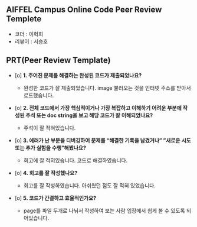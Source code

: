 ## AIFFEL Campus Online Code Peer Review Templete
- 코더 : 이혁희
- 리뷰어 : 서승호


## PRT(Peer Review Template)

- [o]  **1. 주어진 문제를 해결하는 완성된 코드가 제출되었나요?**
    - 완성한 코드가 잘 제출되었습니다. image 불러오는 것을 인터넷 주소를 받아서 로드했습니다.
 
      
- [o]  **2. 전체 코드에서 가장 핵심적이거나 가장 복잡하고 이해하기 어려운 부분에 작성된 
주석 또는 doc string을 보고 해당 코드가 잘 이해되었나요?**
    - 주석이 잘 적혀있습니다.

- [o]  **3. 에러가 난 부분을 디버깅하여 문제를 “해결한 기록을 남겼거나” 
”새로운 시도 또는 추가 실험을 수행”해봤나요?**
    - 회고에 잘 적혀있습니다. 코드로 해결하였습니다.
     
- [o]  **4. 회고를 잘 작성했나요?**
    - 회고를 잘 작성하였습니다. 아쉬웠던 점도 잘 적혀 있었습니다.
      
- [o]  **5. 코드가 간결하고 효율적인가요?**
    - page를 파일 두개로 나눠서 작성하여 보는 사람 입장에서 쉽게 볼 수 있도록 되어있습니다.



